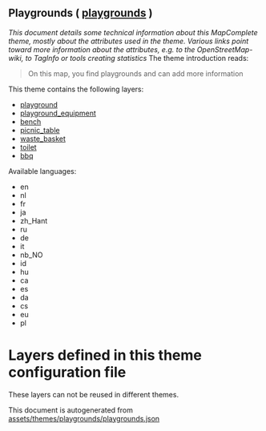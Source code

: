 [//]: # (WARNING: this file is automatically generated. Please find the sources at the bottom and edit those sources)

## Playgrounds ( [playgrounds](https://mapcomplete.org/playgrounds) )
_This document details some technical information about this MapComplete theme, mostly about the attributes used in the theme. Various links point toward more information about the attributes, e.g. to the OpenStreetMap-wiki, to TagInfo or tools creating statistics_
The theme introduction reads:

> On this map, you find playgrounds and can add more information

This theme contains the following layers:

 - [playground](../Layers/playground.md)
 - [playground_equipment](../Layers/playground_equipment.md)
 - [bench](../Layers/bench.md)
 - [picnic_table](../Layers/picnic_table.md)
 - [waste_basket](../Layers/waste_basket.md)
 - [toilet](../Layers/toilet.md)
 - [bbq](../Layers/bbq.md)

Available languages:

 - en
 - nl
 - fr
 - ja
 - zh_Hant
 - ru
 - de
 - it
 - nb_NO
 - id
 - hu
 - ca
 - es
 - da
 - cs
 - eu
 - pl

# Layers defined in this theme configuration file
These layers can not be reused in different themes.


This document is autogenerated from [assets/themes/playgrounds/playgrounds.json](https://github.com/pietervdvn/MapComplete/blob/develop/assets/themes/playgrounds/playgrounds.json)
